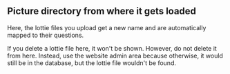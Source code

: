 ## Picture directory from where it gets loaded
Here, the lottie files you upload get a new name and are automatically mapped to their questions.

If you delete a lottie file here, it won't be shown. However, do not delete it from here. Instead, use the website admin area because otherwise, it would still be in the database, but the lottie file wouldn't be found.